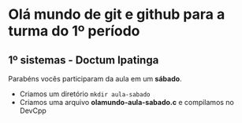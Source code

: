 # Olá mundo de git e github para a turma do 1º período
## 1º sistemas - Doctum Ipatinga

Parabéns vocês participaram da aula em um **sábado**.

* Criamos um diretório ``mkdir aula-sabado``
* Criamos uma arquivo **olamundo-aula-sabado.c** e compilamos no DevCpp
